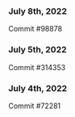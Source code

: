 ### July 8th, 2022

Commit #98878

### July 5th, 2022

Commit #314353


### July 4th, 2022

Commit #72281
